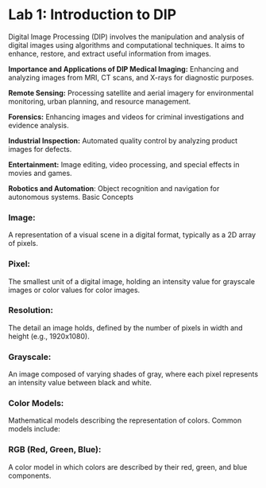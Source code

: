 # Lab 1: Introduction to DIP

Digital Image Processing (DIP) involves the manipulation and analysis of digital images using algorithms and computational techniques. It aims to enhance, restore, and extract useful information from images.

**Importance and Applications of DIP
Medical Imaging:** Enhancing and analyzing images from MRI, CT scans, and X-rays for diagnostic purposes.

**Remote Sensing:** Processing satellite and aerial imagery for environmental monitoring, urban planning, and resource management.

**Forensics:** Enhancing images and videos for criminal investigations and evidence analysis.

**Industrial Inspection:** Automated quality control by analyzing product images for defects.

**Entertainment:** Image editing, video processing, and special effects in movies and games.

**Robotics and Automation**: Object recognition and navigation for autonomous systems.
Basic Concepts

### Image:

A representation of a visual scene in a digital format, typically as a 2D array of pixels.

### Pixel:

The smallest unit of a digital image, holding an intensity value for grayscale images or color values for color images.

### Resolution:

The detail an image holds, defined by the number of pixels in width and height (e.g., 1920x1080).

### Grayscale:

An image composed of varying shades of gray, where each pixel represents an intensity value between black and white.

### Color Models:

Mathematical models describing the representation of colors. Common models include:

### RGB (Red, Green, Blue):

A color model in which colors are described by their red, green, and blue components.
